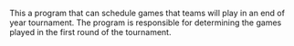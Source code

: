 This a program that can schedule games that teams will play in an end of year tournament. 
The program is responsible for determining the games played in the first round of the tournament.

